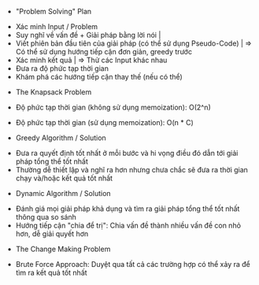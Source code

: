 - "Problem Solving" Plan

* Xác minh Input / Problem
* Suy nghĩ về vấn đề + Giải pháp bằng lời nói |
* Viết phiên bản đầu tiên của giải pháp (có thể sử dụng Pseudo-Code) | => Có thể sử dụng hướng tiếp cận đơn giản, greedy trước
* Xác minh kết quả | => Thử các Input khác nhau
* Đưa ra độ phức tạp thời gian
* Khám phá các hướng tiếp cận thay thế (nếu có thể)

- The Knapsack Problem

- Độ phức tạp thời gian (không sử dụng memoization): O(2^n)
- Độ phức tạp thời gian (sử dụng memoization): O(n \* C)

- Greedy Algorithm / Solution

* Đưa ra quyết định tốt nhất ở mỗi bước và hi vọng điều đó dẫn tới giải pháp tổng thể tốt nhất
* Thường dễ thiết lập và nghĩ ra hơn nhưng chưa chắc sẽ đưa ra thời gian chạy và/hoặc kết quả tốt nhất

- Dynamic Algorithm / Solution

* Đánh giá mọi giải pháp khả dụng và tìm ra giải pháp tổng thể tốt nhất thông qua so sánh
* Hướng tiếp cận "chia để trị": Chia vấn đề thành nhiều vấn đề con nhỏ hơn, dễ giải quyết hơn

- The Change Making Problem

- Brute Force Approach: Duyệt qua tất cả các trường hợp có thể xảy ra để tìm ra kết quả tốt nhất
